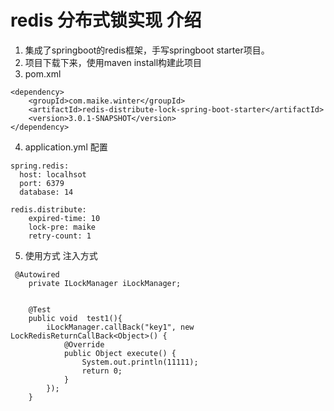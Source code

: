 # redis 分布式锁实现 介绍

1. 集成了springboot的redis框架，手写springboot starter项目。
2. 项目下载下来，使用maven install构建此项目
3. pom.xml
```
<dependency>
    <groupId>com.maike.winter</groupId>
    <artifactId>redis-distribute-lock-spring-boot-starter</artifactId>
    <version>3.0.1-SNAPSHOT</version>
</dependency>
```
4. application.yml 配置

```
spring.redis:
  host: localhsot
  port: 6379
  database: 14
  
redis.distribute:
    expired-time: 10
    lock-pre: maike
    retry-count: 1
```
5. 使用方式
注入方式

```
 @Autowired
    private ILockManager iLockManager;


    @Test
    public void  test1(){
        iLockManager.callBack("key1", new LockRedisReturnCallBack<Object>() {
            @Override
            public Object execute() {
                System.out.println(11111);
                return 0;
            }
        });
    }
```
